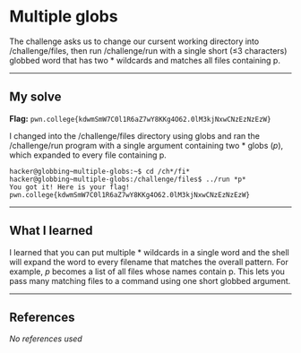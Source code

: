 # Multiple globs
The challenge asks us to change our cursent working directory into /challenge/files, then run /challenge/run with a single short (≤3 characters) globbed word that has two * wildcards and matches all files containing p.

***

## My solve
**Flag:** `pwn.college{kdwmSmW7C0l1R6aZ7wY8KKg4O62.0lM3kjNxwCNzEzNzEzW}`

I changed into the /challenge/files directory using globs and ran the /challenge/run program with a single argument containing two * globs (*p*), which expanded to every file containing p.
```
hacker@globbing~multiple-globs:~$ cd /ch*/fi*
hacker@globbing~multiple-globs:/challenge/files$ ../run *p*
You got it! Here is your flag!
pwn.college{kdwmSmW7C0l1R6aZ7wY8KKg4O62.0lM3kjNxwCNzEzNzEzW}
```

***

## What I learned
I learned that you can put multiple * wildcards in a single word and the shell will expand the word to every filename that matches the overall pattern. For example, *p* becomes a list of all files whose names contain p. This lets you pass many matching files to a command using one short globbed argument.

***

## References 
*No references used*